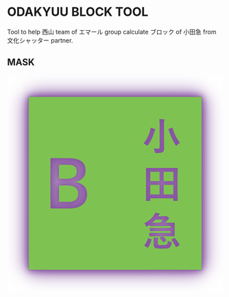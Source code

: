 # ODAKYUU BLOCK TOOL
Tool to help 西山 team of エマール group calculate ブロック of 小田急 from 文化シャッター partner.

## MASK
<p align="center">
<img src="https://raw.githubusercontent.com/Tynab/Odakyuu-Block/main/pic/0.png"></img>
</p>
